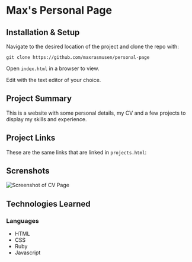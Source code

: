 # Max's Personal Page

## Installation & Setup

Navigate to the desired location of the project and clone the repo with: 

```git clone https://github.com/maxrasmusen/personal-page```

Open ```index.html``` in a browser to view.

Edit with the text editor of your choice. 

## Project Summary

This is a website with some personal details, my CV and a few projects to display my skills and experience.

## Project Links

These are the same links that are linked in ```projects.html```: 

## Screnshots

![Screenshot of CV Page](images/screenshot-cv.png)

## Technologies Learned
### Languages

* HTML
* CSS
* Ruby
* Javascript


